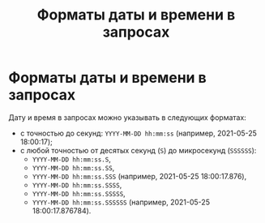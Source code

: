 ﻿---
layout: default
title: Форматы даты и времени в запросах
nav_order: 6
parent: Справочная информация
has_children: false
has_toc: false
---

# Форматы даты и времени в запросах

Дату и время в запросах можно указывать в следующих форматах:
* с точностью до секунд: `YYYY-MM-DD hh:mm:ss` (например, 2021-05-25 18:00:17);
* с любой точностью от десятых секунд (`S`) до микросекунд (`SSSSSS`):
    * `YYYY-MM-DD hh:mm:ss.S`,
    * `YYYY-MM-DD hh:mm:ss.SS`,
    * `YYYY-MM-DD hh:mm:ss.SSS` (например, 2021-05-25 18:00:17.876),
    * `YYYY-MM-DD hh:mm:ss.SSSS`,
    * `YYYY-MM-DD hh:mm:ss.SSSSS`,
    * `YYYY-MM-DD hh:mm:ss.SSSSSS` (например, 2021-05-25 18:00:17.876784).